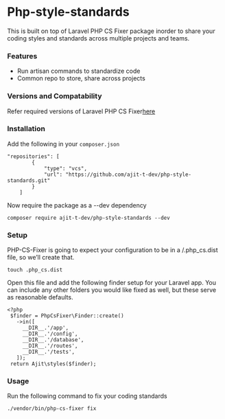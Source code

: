 # Php-style-standards
This is built on top of Laravel PHP CS Fixer package inorder to share your coding styles and standards across multiple projects and teams.

### Features
* Run artisan commands to standardize code
* Common repo to store, share across projects

### Versions and Compatability 
Refer required versions of Laravel PHP CS Fixer[here](https://github.com/stechstudio/Laravel-PHP-CS-Fixer)

### Installation
Add the following in your `composer.json`
```
"repositories": [
        {
            "type": "vcs",
            "url": "https://github.com/ajit-t-dev/php-style-standards.git"
        }
    ]
```    
Now require the package as a --dev dependency

`composer require ajit-t-dev/php-style-standards --dev`

### Setup

PHP-CS-Fixer is going to expect your configuration to be in a /.php_cs.dist file, so we’ll create that.

`touch .php_cs.dist`

Open this file and add the following finder setup for your Laravel app. You can include any other folders you would like fixed as well, but these serve as reasonable defaults.
```
<?php
 $finder = PhpCsFixer\Finder::create()
   ->in([
     __DIR__.'/app',
     __DIR__.'/config',
     __DIR__.'/database',
     __DIR__.'/routes',
     __DIR__.'/tests',
   ]);
 return Ajit\styles($finder);
```

### Usage

Run the following command to fix your coding standards
```
./vendor/bin/php-cs-fixer fix
```
